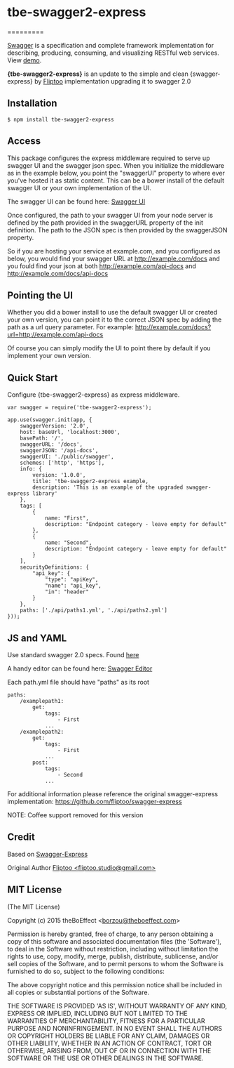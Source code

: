 # tbe-swagger2-express
=========

[Swagger](https://swagger.io) is a specification and complete framework
implementation for describing, producing, consuming, and visualizing RESTful web services.
View [demo](http://petstore.swagger.io/).

__{tbe-swagger2-express}__ is an update to the simple and clean {swagger-express} by [Fliptoo](mailto://fliptoo.studio@gmail.com) implementation upgrading it to swagger 2.0

## Installation

    $ npm install tbe-swagger2-express

## Access

This package configures the express middleware required to serve up swagger UI and the swagger json spec. When you initialize the middleware as in the example below, you point the "swaggerUI" property to where ever you've hosted it as static content. This can be a bower install of the default swagger UI or your own implementation of the UI.
 
The swagger UI can be found here: [Swagger UI](https://github.com/swagger-api/swagger-ui)

Once configured, the path to your swagger UI from your node server is defined by the path provided in the swaggerURL property of the init definition. The path to the JSON spec is then provided by the swaggerJSON property.

So if you are hosting your service at example.com, and you configured as below, you would find your swagger URL at http://example.com/docs and you fould find your json at both http://example.com/api-docs and http://example.com/docs/api-docs

## Pointing the UI

Whether you did a bower install to use the default swagger UI or created your own version, you can point it to the correct JSON spec by adding the path as a url query parameter. For example: http://example.com/docs?url=http://example.com/api-docs

Of course you can simply modify the UI to point there by default if you implement your own version.

## Quick Start

Configure {tbe-swagger2-express} as express middleware.

```
var swagger = require('tbe-swagger2-express');

app.use(swagger.init(app, {
    swaggerVersion: '2.0',
    host: baseUrl, 'localhost:3000',
    basePath: '/',
    swaggerURL: '/docs',
    swaggerJSON: '/api-docs',
    swaggerUI: './public/swagger',
    schemes: ['http', 'https'],
    info: {
        version: '1.0.0',
        title: 'tbe-swagger2-express example,
        description: 'This is an example of the upgraded swagger-express library'
    },
    tags: [
        {
            name: "First",
            description: "Endpoint category - leave empty for default"
        },
        {
            name: "Second",
            description: "Endpoint category - leave empty for default"
        }
    ],
    securityDefinitions: {
        "api_key": {
            "type": "apiKey",
            "name": "api_key",
            "in": "header"
        }
    },
    paths: ['./api/paths1.yml', './api/paths2.yml']
}));
```
## JS and YAML
Use standard swagger 2.0 specs. Found [here](http://swagger.io/specification/)

A handy editor can be found here: [Swagger Editor](http://editor.swagger.io)

Each path.yml file should have "paths" as its root

```
paths:
    /examplepath1:
        get:
            tags:
                - First
            ...
    /examplepath2:
        get:
            tags:
                - First
            ...
        post:
            tags:
                - Second
            ...

```

For additional information please reference the original swagger-express implementation:
https://github.com/fliptoo/swagger-express

NOTE: Coffee support removed for this version

## Credit

Based on [Swagger-Express](https://github.com/fliptoo/swagger-express)

Original Author [Fliptoo &lt;fliptoo.studio@gmail.com&gt;](fliptoo.studio@gmail.com)

## MIT License

(The MIT License)

Copyright (c) 2015 theBoEffect &lt;borzou@theboeffect.com&gt;

Permission is hereby granted, free of charge, to any person obtaining
a copy of this software and associated documentation files (the
'Software'), to deal in the Software without restriction, including
without limitation the rights to use, copy, modify, merge, publish,
distribute, sublicense, and/or sell copies of the Software, and to
permit persons to whom the Software is furnished to do so, subject to
the following conditions:

The above copyright notice and this permission notice shall be
included in all copies or substantial portions of the Software.

THE SOFTWARE IS PROVIDED 'AS IS', WITHOUT WARRANTY OF ANY KIND,
EXPRESS OR IMPLIED, INCLUDING BUT NOT LIMITED TO THE WARRANTIES OF
MERCHANTABILITY, FITNESS FOR A PARTICULAR PURPOSE AND NONINFRINGEMENT.
IN NO EVENT SHALL THE AUTHORS OR COPYRIGHT HOLDERS BE LIABLE FOR ANY
CLAIM, DAMAGES OR OTHER LIABILITY, WHETHER IN AN ACTION OF CONTRACT,
TORT OR OTHERWISE, ARISING FROM, OUT OF OR IN CONNECTION WITH THE
SOFTWARE OR THE USE OR OTHER DEALINGS IN THE SOFTWARE.
